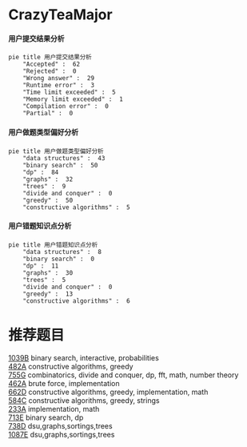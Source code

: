 # CrazyTeaMajor

<!-- tabs:start -->



#### **用户提交结果分析**

```mermaid
pie title 用户提交结果分析
    "Accepted" :  62
    "Rejected" :  0
    "Wrong answer" :  29
    "Runtime error" :  3
    "Time limit exceeded" :  5
    "Memory limit exceeded" :  1
    "Compilation error" :  0
    "Partial" :  0
```

#### **用户做题类型偏好分析**

```mermaid
pie title 用户做题类型偏好分析
    "data structures" :  43
    "binary search" :  50
    "dp" :  84
    "graphs" :  32
    "trees" :  9
    "divide and conquer" :  0
    "greedy" :  50
    "constructive algorithms" :  5
```
#### **用户错题知识点分析**

```mermaid
pie title 用户错题知识点分析
    "data structures" :  8
    "binary search" :  0
    "dp" :  11
    "graphs" :  30
    "trees" :  5
    "divide and conquer" :  0
    "greedy" :  13
    "constructive algorithms" :  6
```



<!-- tabs:end -->
# 推荐题目
[1039B](https://codeforces.com/contest/1039/problem/B)		binary search,
                        interactive,
                        probabilities		  
[482A](https://codeforces.com/contest/482/problem/A)		constructive algorithms,
                        greedy		  
[755G](https://codeforces.com/contest/755/problem/G)		combinatorics,
                        divide and conquer,
                        dp,
                        fft,
                        math,
                        number theory		  
[462A](https://codeforces.com/contest/462/problem/A)		brute force,
                        implementation		  
[662D](https://codeforces.com/contest/662/problem/D)		constructive algorithms,
                        greedy,
                        implementation,
                        math		  
[584C](https://codeforces.com/contest/584/problem/C)		constructive algorithms,
                        greedy,
                        strings		  
[233A](https://codeforces.com/contest/233/problem/A)		implementation,
                        math		  
[713E](https://codeforces.com/contest/713/problem/E)		binary search,
                        dp		  
[738D](https://codeforces.com/contest/738/problem/D)		dsu,graphs,sortings,trees		  
[1087E](https://codeforces.com/contest/1087/problem/E)		dsu,graphs,sortings,trees		  
